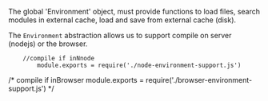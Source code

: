 The global 'Environment' object, must provide functions to load files, 
search modules in external cache, load and save from external cache (disk). 

The `Environment` abstraction allows us to support compile on server (nodejs) or the browser.

        //compile if inNnode
            module.exports = require('./node-environment-support.js')


/*        compile if inBrowser
            module.exports = require('./browser-environment-support.js')
*/
